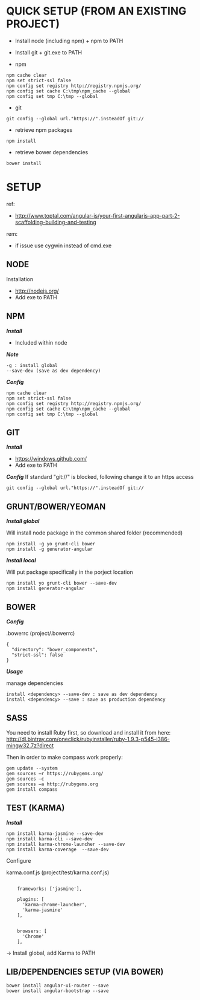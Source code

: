 QUICK SETUP (FROM AN EXISTING PROJECT)
======================================

- Install node (including npm) + npm to PATH
- Install git + git.exe to PATH

- npm
```
npm cache clear
npm set strict-ssl false
npm config set registry http://registry.npmjs.org/
npm config set cache C:\tmp\npm_cache --global
npm config set tmp C:\tmp --global
```

- git
```
git config --global url."https://".insteadOf git://
```

- retrieve npm packages 
```
npm install
```

- retrieve bower dependencies
```
bower install
```

SETUP
=====

ref:
- http://www.toptal.com/angular-js/your-first-angularjs-app-part-2-scaffolding-building-and-testing

rem:
- if issue use cygwin instead of cmd.exe


NODE
----

Installation
- http://nodejs.org/ 
- Add exe to PATH


NPM
---

***Install***
- Included within node


***Note***
```
-g : install global
--save-dev (save as dev dependency)
```

***Config***
```
npm cache clear
npm set strict-ssl false
npm config set registry http://registry.npmjs.org/
npm config set cache C:\tmp\npm_cache --global
npm config set tmp C:\tmp --global
```

GIT
---

***Install***
- https://windows.github.com/
- Add exe to PATH

***Config***
If standard "git://" is blocked, following change it to an https access 
```
git config --global url."https://".insteadOf git://
```

GRUNT/BOWER/YEOMAN
------------------

***Install global***  

Will install node package in the common shared folder (recommended)

```
npm install -g yo grunt-cli bower 
npm install -g generator-angular
```

***Install local***

Will put package specifically in the porject location

```
npm install yo grunt-cli bower --save-dev
npm install generator-angular
```


BOWER
-----

***Config***

.bowerrc (project/.bowerrc)

```
{
  "directory": "bower_components",
  "strict-ssl": false
}
```

***Usage***

manage dependencies

```
install <dependency> --save-dev : save as dev dependency
install <dependency> --save : save as production dependency
```

SASS
----

You need to install Ruby first, so download and install it from here: 
http://dl.bintray.com/oneclick/rubyinstaller/ruby-1.9.3-p545-i386-mingw32.7z?direct


Then in order to make compass work properly:
```
gem update --system
gem sources –r https://rubygems.org/
gem sources –c
gem sources –a http://rubygems.org
gem install compass
```

TEST (KARMA)
------------
***Install***

```
npm install karma-jasmine --save-dev
npm install karma-cli --save-dev
npm install karma-chrome-launcher --save-dev
npm install karma-coverage  --save-dev
```

Configure

karma.conf.js (project/test/karma.conf.js)

```

    frameworks: ['jasmine'],
    
    plugins: [
      'karma-chrome-launcher',
      'karma-jasmine'
    ],


    browsers: [
      'Chrome'
    ],

```

-> Install global, add Karma to PATH

LIB/DEPENDENCIES SETUP (VIA BOWER)
----------------------------------

```
bower install angular-ui-router --save
bower install angular-bootstrap --save
```
